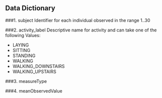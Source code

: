 ## Data Dictionary

###1. subject
Identifier for each individual observed in the range 1..30
  
###2. activity_label
Descriptive name for activity and can take one of the following Values:
* LAYING            
* SITTING           
* STANDING            
* WALKING 
* WALKING_DOWNSTAIRS   
* WALKING_UPSTAIRS

###3. measureType

###4. meanObservedValue
